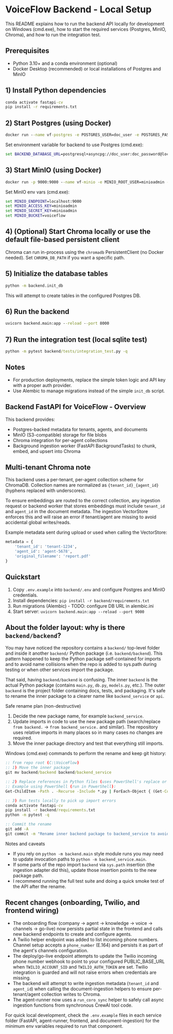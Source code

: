 # VoiceFlow Backend - Local Setup

This README explains how to run the backend API locally for development on Windows (cmd.exe), how to start the required services (Postgres, MinIO, Chroma), and how to run the integration test.

## Prerequisites

- Python 3.10+ and a conda environment (optional)
- Docker Desktop (recommended) or local installations of Postgres and MinIO

## 1) Install Python dependencies

```cmd
conda activate fastapi-cv
pip install -r requirements.txt
```

## 2) Start Postgres (using Docker)

```cmd
docker run --name vf-postgres -e POSTGRES_USER=doc_user -e POSTGRES_PASSWORD=doc_password -e POSTGRES_DB=documents_db -p 5433:5432 -d postgres:15
```

Set environment variable for backend to use Postgres (cmd.exe):

```cmd
set BACKEND_DATABASE_URL=postgresql+asyncpg://doc_user:doc_password@localhost:5433/documents_db
```

## 3) Start MinIO (using Docker)

```cmd
docker run -p 9000:9000 --name vf-minio -e MINIO_ROOT_USER=minioadmin -e MINIO_ROOT_PASSWORD=minioadmin -d quay.io/minio/minio server /data
```

Set MinIO env vars (cmd.exe):

```cmd
set MINIO_ENDPOINT=localhost:9000
set MINIO_ACCESS_KEY=minioadmin
set MINIO_SECRET_KEY=minioadmin
set MINIO_BUCKET=voiceflow
```

## 4) (Optional) Start Chroma locally or use the default file-based persistent client

Chroma can run in-process using the `chromadb` PersistentClient (no Docker needed). Set `CHROMA_DB_PATH` if you want a specific path.

## 5) Initialize the database tables

```cmd
python -m backend.init_db
```

This will attempt to create tables in the configured Postgres DB.

## 6) Run the backend

```cmd
uvicorn backend.main:app --reload --port 8000
```

## 7) Run the integration test (local sqlite test)

```cmd
python -m pytest backend/tests/integration_test.py -q
```

## Notes

- For production deployments, replace the simple token logic and API key with a proper auth provider.
- Use Alembic to manage migrations instead of the simple `init_db` script.

## Backend FastAPI for VoiceFlow - Overview

This backend provides:

- Postgres-backed metadata for tenants, agents, and documents
- MinIO (S3-compatible) storage for file blobs
- Chroma integration for per-agent collections
- Background ingestion worker (FastAPI BackgroundTasks) to chunk, embed, and upsert into Chroma

## Multi-tenant Chroma note

This backend uses a per-tenant, per-agent collection scheme for ChromaDB. Collection names are normalized as `{tenant_id}_{agent_id}` (hyphens replaced with underscores).

To ensure embeddings are routed to the correct collection, any ingestion request or backend worker that stores embeddings must include `tenant_id` and `agent_id` in the document metadata. The ingestion VectorStore enforces this and will raise an error if tenant/agent are missing to avoid accidental global writes/reads.

Example metadata sent during upload or used when calling the VectorStore:

```py
metadata = {
    'tenant_id': 'tenant-1234',
    'agent_id': 'agent-5678',
    'original_filename': 'report.pdf'
}
```

## Quickstart

1. Copy `.env.example` into `backend/.env` and configure Postgres and MinIO credentials.
2. Install dependencies: `pip install -r backend/requirements.txt`
3. Run migrations (Alembic) - TODO: configure DB URL in alembic.ini
4. Start server: `uvicorn backend.main:app --reload --port 9000`

## About the folder layout: why is there `backend/backend`?

You may have noticed the repository contains a `backend/` top-level folder and inside it another `backend/` Python package (i.e. `backend/backend`). This pattern happened to keep the Python package self-contained for imports and to avoid name collisions when the repo is added to sys.path during testing or when other services import the package.

That said, having `backend/backend` is confusing. The inner `backend` is the actual Python package (contains `main.py`, `db.py`, `models.py`, etc.). The outer `backend` is the project folder containing docs, tests, and packaging. It's safe to rename the inner package to a clearer name like `backend_service` or `api`.

Safe rename plan (non-destructive)

1) Decide the new package name, for example `backend_service`.
2) Update imports in code to use the new package path (search/replace `from backend.` -> `from backend_service.` and similar). The repository uses relative imports in many places so in many cases no changes are required.
3) Move the inner package directory and test that everything still imports.

Windows (cmd.exe) commands to perform the rename and keep git history:

```cmd
:: from repo root (C:\VoiceFlow)
:: 1) Move the inner package
git mv backend/backend backend/backend_service

:: 2) Replace references in Python files (uses PowerShell's replace or a cross-platform tool like sed).
:: Example using PowerShell (run in PowerShell):
Get-ChildItem -Path . -Recurse -Include *.py | ForEach-Object { (Get-Content $_.FullName) -replace 'from backend\.', 'from backend_service.' | Set-Content $_.FullName }

:: 3) Run tests locally to pick up import errors
conda activate fastapi-cv
pip install -r backend/requirements.txt
python -m pytest -q

:: Commit the rename
git add -A
git commit -m "Rename inner backend package to backend_service to avoid nested naming"
```

Notes and caveats

- If you rely on `python -m backend.main` style module runs you may need to update invocation paths to `python -m backend_service.main`.
- If some parts of the repo import `backend` via `sys.path` insertion (the ingestion adapter did this), update those insertion points to the new package path.
- I recommend running the full test suite and doing a quick smoke test of the API after the rename.

## Recent changes (onboarding, Twilio, and frontend wiring)

- The onboarding flow (company -> agent -> knowledge -> voice -> channels -> go-live) now persists partial state in the frontend and calls new backend endpoints to create and configure agents.
- A Twilio helper endpoint was added to list incoming phone numbers. Channel setup accepts a `phone_number` (E.164) and persists it as part of the agent's channels configuration.
- The deploy/go-live endpoint attempts to update the Twilio incoming phone number webhook to point to your configured PUBLIC_BASE_URL when `TWILIO_ACCOUNT_SID` and `TWILIO_AUTH_TOKEN` are set. Twilio integration is guarded and will not raise errors when credentials are missing.
- The backend will attempt to write ingestion metadata (`tenant_id` and `agent_id`) when calling the document-ingestion helpers to ensure per-tenant/agent collection writes to Chroma.
- The agent-runner now uses a `run_coro_sync` helper to safely call async ingestion functions from synchronous CrewAI tool code.

For quick local development, check the `.env.example` files in each service folder (FastAPI, agent-runner, frontend, and document-ingestion) for the minimum env variables required to run that component.
